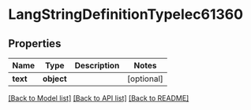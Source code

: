 # LangStringDefinitionTypeIec61360

## Properties
Name | Type | Description | Notes
------------ | ------------- | ------------- | -------------
**text** | **object** |  | [optional] 

[[Back to Model list]](../README.md#documentation-for-models) [[Back to API list]](../README.md#documentation-for-api-endpoints) [[Back to README]](../README.md)

